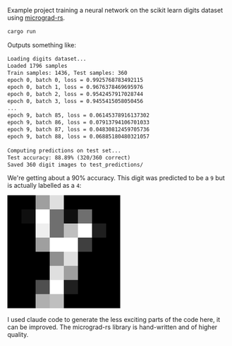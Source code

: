 Example project training a neural network on the scikit learn digits dataset using [micrograd-rs](https://github.com/mickvangelderen/micrograd-rs).

```bash
cargo run
```

Outputs something like:

```
Loading digits dataset...
Loaded 1796 samples
Train samples: 1436, Test samples: 360
epoch 0, batch 0, loss = 0.9925768783492115
epoch 0, batch 1, loss = 0.9676378469695976
epoch 0, batch 2, loss = 0.9542457917028744
epoch 0, batch 3, loss = 0.9455415058050456
...
epoch 9, batch 85, loss = 0.06145378916137302
epoch 9, batch 86, loss = 0.07913794106701033
epoch 9, batch 87, loss = 0.04830812459705736
epoch 9, batch 88, loss = 0.06885180480321057

Computing predictions on test set...
Test accuracy: 88.89% (320/360 correct)
Saved 360 digit images to test_predictions/
```

We're getting about a 90% accuracy. This digit was predicted to be a `9` but is actually labelled as a `4`:

![failure](./digit_0174_wrong_pred9_actual4_upscaled.png)

I used claude code to generate the less exciting parts of the code here, it can be improved. The micrograd-rs library is hand-written and of higher quality. 
